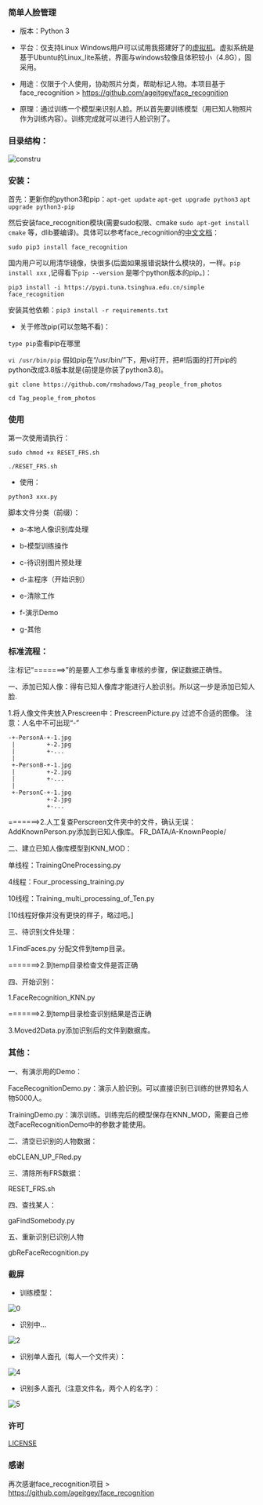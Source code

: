  ### 简单人脸管理

 - 版本：Python 3

 - 平台：仅支持Linux Windows用户可以试用我搭建好了的[虚拟机](https://pan.baidu.com/wap/init?surl=ULEPSligSrtbVC4QHHMw2Q)。虚拟系统是基于Ubuntu的Linux_lite系统，界面与windows较像且体积较小（4.8G），固采用。



 - 用途：仅限于个人使用，协助照片分类，帮助标记人物。本项目基于 face_recognition > https://github.com/ageitgey/face_recognition

 - 原理：通过训练一个模型来识别人脸。所以首先要训练模型（用已知人物照片作为训练内容）。训练完成就可以进行人脸识别了。

 ### 目录结构：

![constru](https://images.gitee.com/uploads/images/2020/0628/113927_8d40ba65_7423713.png "屏幕截图.png")

 ### 安装：
 
 首先：更新你的python3和pip：`apt-get update` `apt-get upgrade python3` `apt upgrade python3-pip`

 然后安装face_recognition模块(需要sudo权限、cmake `sudo apt-get install cmake` 等，dlib要编译)。具体可以参考face_recognition的[中文文档](https://github.com/ageitgey/face_recognition/blob/master/README_Simplified_Chinese.md)：
 
 `sudo pip3 install face_recognition`
 
 国内用户可以用清华镜像，快很多(后面如果报错说缺什么模块的，一样。`pip install xxx` ,记得看下`pip --version` 是哪个python版本的pip。)：
 
 `pip3 install -i https://pypi.tuna.tsinghua.edu.cn/simple face_recognition`

 安装其他依赖：`pip3 install -r requirements.txt`
 
 - 关于修改pip(可以忽略不看)：
 
 `type pip`查看pip在哪里
 
 `vi /usr/bin/pip` 假如pip在“/usr/bin/”下，用vi打开，把#!后面的打开pip的python改成3.8版本就是(前提是你装了python3.8)。
 
 `git clone https://github.com/rmshadows/Tag_people_from_photos`
 
 `cd Tag_people_from_photos`

 ### 使用
 
 第一次使用请执行：
 
 `sudo chmod +x RESET_FRS.sh`

 `./RESET_FRS.sh`
 
 - 使用：
 
 `python3 xxx.py`
 
 脚本文件分类（前缀）：

- a-本地人像识别库处理

- b-模型训练操作

- c-待识别图片预处理

- d-主程序（开始识别）

- e-清除工作

- f-演示Demo

- g-其他

 ### 标准流程：
 
 注:标记“=======>”的是要人工参与重复审核的步骤，保证数据正确性。
 
一、添加已知人像：得有已知人像库才能进行人脸识别。所以这一步是添加已知人脸.

1.将人像文件夹放入Prescreen中：PrescreenPicture.py 过滤不合适的图像。
注意：人名中不可出现“-”

    -+-PersonA-+-1.jpg
     |         +-2.jpg
     |         +-...
     |
     +-PersonB-+-1.jpg
     |         +-2.jpg
     |         +-...
     |
     +-PersonC-+-1.jpg
               +-2.jpg
               +-...

=======>2.人工复查Perscreen文件夹中的文件，确认无误：AddKnownPerson.py添加到已知人像库。    FR_DATA/A-KnownPeople/

二、建立已知人像库模型到KNN_MOD：

单线程：TrainingOneProcessing.py

4线程：Four_processing_training.py

10线程：Training_multi_processing_of_Ten.py

[10线程好像并没有更快的样子，略过吧。]

三、待识别文件处理：

1.FindFaces.py 分配文件到temp目录。

=======>2.到temp目录检查文件是否正确

四、开始识别：

1.FaceRecognition_KNN.py

=======>2.到temp目录检查识别结果是否正确

3.Moved2Data.py添加识别后的文件到数据库。

 ### 其他：

一、有演示用的Demo：

FaceRecognitionDemo.py：演示人脸识别。可以直接识别已训练的世界知名人物5000人。

TrainingDemo.py：演示训练。训练完后的模型保存在KNN_MOD，需要自己修改FaceRecognitionDemo中的参数才能使用。

二、清空已识别的人物数据：

ebCLEAN_UP_FRed.py

三、清除所有FRS数据：

RESET_FRS.sh

四、查找某人：

gaFindSomebody.py

五、重新识别已识别人物

gbReFaceRecognition.py

 ### 截屏

- 训练模型：

![0](https://images.gitee.com/uploads/images/2020/0628/110830_d8900709_7423713.png "屏幕截图.png")

 - 识别中...

![2](https://images.gitee.com/uploads/images/2020/0627/230730_b25555a8_7423713.png "屏幕截图.png")

 - 识别单人面孔（每人一个文件夹）：

![4](https://images.gitee.com/uploads/images/2020/0628/110924_cd058f8a_7423713.png "屏幕截图.png")

 - 识别多人面孔（注意文件名，两个人的名字）：

![5](https://images.gitee.com/uploads/images/2020/0628/111010_05ef2cc7_7423713.png "屏幕截图.png")


 ### 许可
 
[LICENSE](https://github.com/rmshadows/Tag_people_from_photos/blob/master/LICENSE)

 ### 感谢
 
 再次感谢face_recognition项目 > https://github.com/ageitgey/face_recognition
